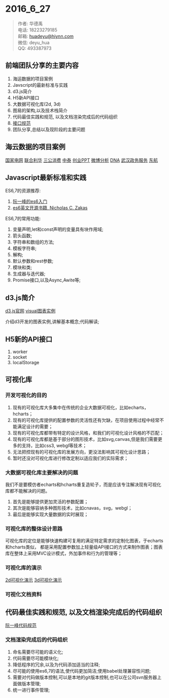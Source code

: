 # 2016_6_27
> 作者:  华德禹   
> 电话:  18223279185  
> 邮箱:  huadeyu@hiynn.com  
> 微信:  deyu_hua     
>   QQ:   493387973

## 前端团队分享的主要内容

1. 海运数据的项目案例
2. Javscript的最新标准与实践
3. d3.js简介
4. H5新API接口
5. 大数据可视化库(2d, 3d)
6. 图易的架构,以及技术栈简介
7. 代码最佳实践和规范, 以及文档渲染完成后的代码组织
8. [接口规范](../接口/qian_hou_tai_jie_kou_gui_fan.md)
9. 团队分享,总结以及现阶段的主要问题


## 海云数据的项目案例

[国家电网](http://123.57.27.73/share/audit/index.html)
[联合利华](http://123.57.27.73/share/Unilever/index.html)
[三公消费](http://123.57.27.73/share/sangong/index.html)
[中泰](http://123.57.27.73/share/ZT/index.html)
[创业PPT](http://123.57.27.73/share/ChuangY/index.html)
[微博分析](http://123.57.27.73/share/zhandanfenxi/force.html)
[DNA](http://123.57.27.73/dna-v2/index.html#/)
[武汉政务服务](http://123.57.27.73/zw/index.html)
[东航](http://123.57.27.73/share/DongHang/index.html)

## Javascript最新标准和实践

ES6,7的资源推荐:
1. [阮一峰的es6入门](http://es6.ruanyifeng.com/)
2. [es6英文开源书籍, Nicholas C. Zakas](https://leanpub.com/understandinges6/read/)

ES6,7的常用功能:
1. 变量声明,let和const声明的变量具有块作用域;
2. 箭头函数;
3. 字符串和数组的方法;
4. 模板字符串;
5. 解构;
6. 默认参数和rest参数;
7. 模块和类;
8. 生成器与迭代器;
9. Promise接口,以及Async,Awite等;

## d3.js简介

[d3.js官网](https://d3js.org/)
[visual图表实例](localhost:5009)

介绍d3开发的图表实例,讲解基本概念;代码解读;

## H5新的API接口

1. worker
2. socket
3. localStorage

## 可视化库

### 开发可视化的目的

1. 现有的可视化库大多集中在传统的企业大数据可视化，比如echarts， hcharts；
2. 现有的可视化库提供的配置参数的灵活性还有欠缺，在项目使用过程中经常不能满足设计的需要；
3. 现有的可视化库都带有特定的设计风格，和我们的可视化设计风格的不匹配；
4. 现有的可视化库都是基于部分的图形技术，比如svg,canvas,但是我们需要更多的支持，比如css3, webgl等技术；
5. 无法把控现有的可视化库的发展方向，更没法影响其可视化设计思路；
6. 暂时还没对可视化库进行修改定制以适应我们的实际需求；

### 大数据可视化库主要解决的问题
我们不是要模仿者echarts和hcharts重复造轮子，而是应该专注解决现有可视化库都不能解决的问题。
1. 首先是能够提供更加灵活的参数配置；
2. 其次是能够容纳多种图形技术，比如cnavas，svg，webgl；
3. 最后是能够实现大量数据的实时展现；

### 可视化库的整体设计思路

可视化库的定位是能够快速构建可复用的满足特定需求的定制化图表，于echarts和hcharts类似， 都是采用配置参数加上轻量级API接口的方式来制作图表；图表库在整体上采用MVC设计模式，外加事件和行为的管理等；

### 可视化库的演示

[2d可视化演示](localhost:5009)
[3d可视化演示](http://localhost/three.js/chap01/)

### 可视化文档资料


## 代码最佳实践和规范, 以及文档渲染完成后的代码组织

[阮一峰代码规范](http://www.ruanyifeng.com/blog/2012/04/javascript_programming_style.html)


### 文档渲染完成后的代码组织

1. 命名需要尽可能的语义化;
2. 代码需要尽可能模块化;
3. 降低程序的冗余,以及为代码添加适当的注释;
4. 尽可能的使用es6,7的语法,使代码更加简洁;使用babel处理兼容性问题;
5. 需要对代码做版本控制,可以是本地的git版本控制,也可以在公司svn服务器上面做版本管理;
6. 统一进行事件管理;
